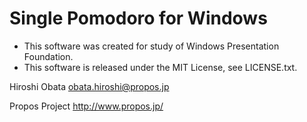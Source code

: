 Single Pomodoro for Windows
====================

- This software was created for study of Windows Presentation Foundation.
- This software is released under the MIT License, see LICENSE.txt.

Hiroshi Obata <obata.hiroshi@propos.jp>

Propos Project <http://www.propos.jp/>
